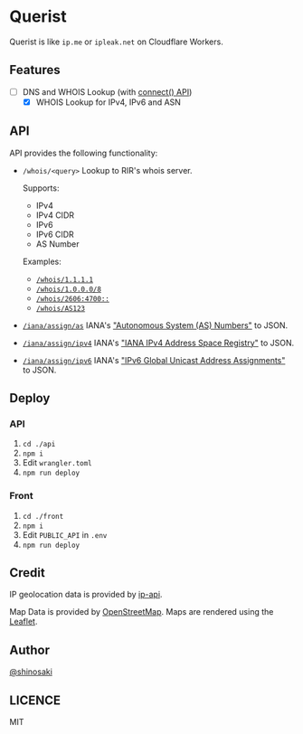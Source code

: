 # Querist

Querist is like `ip.me` or `ipleak.net` on Cloudflare Workers.

## Features
- [ ] DNS and WHOIS Lookup (with [connect() API](https://blog.cloudflare.com/workers-tcp-socket-api-connect-databases/))
  - [x] WHOIS Lookup for IPv4, IPv6 and ASN

## API

API provides the following functionality:

- `/whois/<query>`
  Lookup to RIR's whois server.

  Supports:
  - IPv4
  - IPv4 CIDR
  - IPv6
  - IPv6 CIDR
  - AS Number

  Examples:
  - [`/whois/1.1.1.1`](https://api.ip.lain.im/whois/1.1.1.1)
  - [`/whois/1.0.0.0/8`](https://api.ip.lain.im/whois/1.0.0.0/8)
  - [`/whois/2606:4700::`](https://api.ip.lain.im/whois/2606:4700::)
  - [`/whois/AS123`](https://api.ip.lain.im/whois/AS123)

- [`/iana/assign/as`](https://api.ip.lain.im/iana/assign/as)
  IANA's ["Autonomous System (AS) Numbers"](https://www.iana.org/assignments/as-numbers/as-numbers.xhtml) to JSON.
- [`/iana/assign/ipv4`](https://api.ip.lain.im/iana/assign/ipv4)
  IANA's ["IANA IPv4 Address Space Registry"](https://www.iana.org/assignments/ipv4-address-space/ipv4-address-space.xhtml) to JSON.
- [`/iana/assign/ipv6`](https://api.ip.lain.im/iana/assign/ipv6)
  IANA's ["IPv6 Global Unicast Address Assignments"](https://www.iana.org/assignments/ipv6-unicast-address-assignments/ipv6-unicast-address-assignments.xhtml) to JSON.

## Deploy

### API
1. `cd ./api`
2. `npm i`
3. Edit `wrangler.toml`
4. `npm run deploy`

### Front
1. `cd ./front`
2. `npm i`
3. Edit `PUBLIC_API` in `.env`
4. `npm run deploy`

## Credit
IP geolocation data is provided by [ip-api](https://ip-api.com).

Map Data is provided by [OpenStreetMap](https://www.openstreetmap.org/). Maps are rendered using the [Leaflet](https://leafletjs.com/).

## Author
[@shinosaki](https://shinosaki.com)

## LICENCE
MIT

